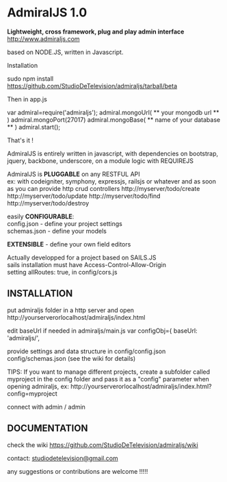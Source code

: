 AdmiralJS 1.0
===========
**Lightweight, cross framework, plug and play admin interface**  
http://www.admiraljs.com

based on NODE.JS, written in Javascript.

Installation 

sudo npm install https://github.com/StudioDeTelevision/admiraljs/tarball/beta

Then in app.js

var admiral=require('admiraljs');
admiral.mongoUrl( ** your mongodb url ** )
admiral.mongoPort(27017)
admiral.mongoBase( ** name of your database ** )
admiral.start();

That's it !
  
AdmiralJS is entirely written in javascript, with dependencies on bootstrap, jquery, backbone, underscore,
on a module logic with REQUIREJS  

AdmiralJS is 
**PLUGGABLE** on any RESTFUL API  
ex: with codeigniter, symphony, expressjs, railsjs or whatever and as soon as you can provide http crud controllers http://myserver/todo/create http://myserver/todo/update http://myserver/todo/find http://myserver/todo/destroy  
  
easily **CONFIGURABLE**:  
config.json - define your project settings  
schemas.json - define your models  
  
**EXTENSIBLE** - define your own field editors  
  
Actually developped for a project based on SAILS.JS  
sails installation must have Access-Control-Allow-Origin   
setting allRoutes: true, in config/cors.js  


## INSTALLATION

put admiraljs folder in a http server
and open http://yourserverorlocalhost/admiraljs/index.html

edit baseUrl if needed in admiraljs/main.js
var configObj={
    baseUrl: 'admiraljs/',
	
provide settings and data structure in 
config/config.json
config/schemas.json
(see the wiki for details)

TIPS: If you want to manage different projects, create a subfolder called myproject in the config folder and pass it as a "config" parameter when opening admiraljs, ex:
http://yourserverorlocalhost/admiraljs/index.html?config=myproject

connect with admin / admin


## DOCUMENTATION
check the wiki
https://github.com/StudioDeTelevision/admiraljs/wiki

contact: studiodetelevision@gmail.com  

any suggestions or contributions are welcome !!!!!   
